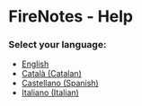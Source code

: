 # FireNotes - Help

### Select your language:

- [English](https://firenotes-extension.github.io/help/en)
- [Català (Catalan)](https://firenotes-extension.github.io/help/ca)
- [Castellano (Spanish)](https://firenotes-extension.github.io/help/es)
- [Italiano (Italian)](https://firenotes-extension.github.io/help/it)
